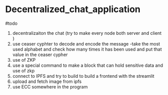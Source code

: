 # Decentralized_chat_application

#todo 
1. decentralizaiton the chat (try to make every node both server and client )
2. use ceaser cyphter to decode and encode the message
  -take the most used alphabet and check how many times it has been used and put that value in the ceaser cypher 
3. use of ZKP
4. use a special command to make a block that can hold sensitive data and use of zkp 
5. connect to IPFS and try to build to build a frontend with the streamlit 
6. upload and fetch image from ipfs 
7. use ECC somewhere in the program
